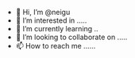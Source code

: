 - 👋 Hi, I’m @neigu 
- 👀 I’m interested in .....
- 🌱 I’m currently learning ..
- 💞️ I’m looking to collaborate on .....
- 📫 How to reach me ......

<!---
neigu/neigu is a ✨ special ✨ repository because its `README.md` (this file) appears on your GitHub profile.
You can click the Preview link to take a look at your changes.
--->
